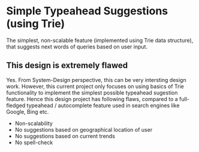 # Simple Typeahead Suggestions (using Trie)
The simplest, non-scalable feature (implemented using Trie data structure), that suggests next words of queries based on user input.

## This design is extremely flawed
Yes. From System-Design perspective, this can be very intersting design work. However, this current project only focuses on using basics of Trie functionality to implement the simplest possible typeahead sugestion feature. Hence this design project has following flaws, compared to a full-fledged typeahead / autocomplete feature used in search engines like Google, Bing etc.
 - Non-scalability
 - No suggestions based on geographical location of user
 - No suggestions based on current trends
 - No spell-check
